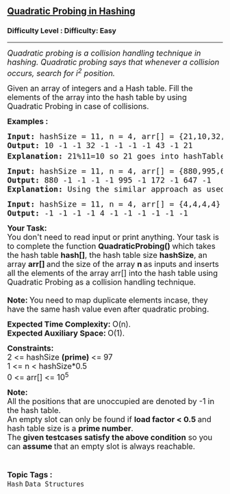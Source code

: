 <h2><a href="https://www.geeksforgeeks.org/problems/quadratic-probing-in-hashing-1587115621/1?page=5&category=Hash&sortBy=submissions">Quadratic Probing in Hashing</a></h2><h3>Difficulty Level : Difficulty: Easy</h3><hr><div class="problems_problem_content__Xm_eO"><p><em><span style="font-size: 18px;">Quadratic probing is a collision handling technique in hashing. Quadratic probing says that whenever a collision occurs, search for i<sup>2</sup> position. </span></em></p>
<p><span style="font-size: 18px;">Given an array of integers and a Hash table. Fill the elements of the array into the hash table by using Quadratic Probing in case of collisions.</span></p>
<p><span style="font-size: 18px;"><strong>Examples : <br></strong></span></p>
<pre><span style="font-size: 18px;"><strong>Input: </strong>hashSize = 11, n = 4, arr[] = {21,10,32,43}
<strong>Output: </strong>10 -1 -1 32 -1 -1 -1 -1 43 -1 21<strong>
Explanation: </strong>21%11=10 so 21 goes into hashTable[10] position, 10%11=10. HashTable[10] is already filled so we try for (10+1<sup>2</sup>)%11=0 position. HashTable[0] is empty so we put 10 there, 32%11=10. HashTable[10] is filled. We try (32+1<sup>2</sup>)%11=0, but HashTable[0] is also already filled, We try (32+2<sup>2</sup>)%11=3. HashTable[3] is empty so we put 32 in hashTable[3] position, 43 uses (43+3<sup>2</sup></span><span style="font-size: 18px;">)%11=8. We put it in hashTable[8].</span></pre>
<pre><span style="font-size: 18px;"><strong>Input: </strong>hashSize = 11, n = 4, arr[] = {880,995,647,172 }
<strong>Output: </strong>880 -1 -1 -1 -1 995 -1 172 -1 647 -1&nbsp;<strong>
Explanation: </strong>Using the similar approach as used in above explanation we will get the output like 880 -1 -1 -1 -1 995 -1 172 -1 647 -1.</span>
</pre>
<pre><span style="font-size: 18px;"><strong>Input: </strong></span><span style="font-size: 18px;">hashSize = 11, </span><span style="font-size: 18px;">n = 4, </span><span style="font-size: 18px;">arr[] = {4,4,4,4} </span>
<span style="font-size: 18px;"><strong>Output: </strong>-1 -1 -1 -1 4 -1 -1 -1 -1 -1 -1 </span></pre>
<p><span style="font-size: 18px;"><strong>Your Task:</strong><br>You don't need to read input or print anything. Your task is to complete the function&nbsp;<strong>QuadraticProbing()&nbsp;</strong>which takes the hash table&nbsp;<strong>hash[]</strong>, the hash table size&nbsp;<strong>hashSize</strong>, an array&nbsp;<strong>arr[]&nbsp;</strong>and the size of the array <strong>n </strong>as inputs and inserts all the elements of the array arr[] into the hash table using Quadratic Probing as a collision handling technique.<br><br><strong>Note:&nbsp;</strong>You need to map duplicate elements incase, they have the same hash value even after quadratic probing.</span></p>
<p><span style="font-size: 18px;"><strong>Expected Time Complexity:&nbsp;</strong>O(n).<br><strong>Expected Auxiliary Space:&nbsp;</strong>O(1).</span></p>
<p><span style="font-size: 18px;"><strong>Constraints:</strong><br>2 &lt;= hashSize <strong>(prime)</strong> &lt;= 97<br>1 &lt;= n &lt; hashSize*0.5<br>0 &lt;= arr[] &lt;= 10<sup>5</sup></span></p>
<p><span style="font-size: 18px;"><strong>Note: </strong><br>All the positions that are unoccupied are denoted by -1 in the hash table.<br>An empty slot can only be found if <strong>load factor &lt; 0.5 </strong>and hash table size is a <strong>prime number</strong>.<br>The<strong> given testcases satisfy the above condition</strong> so you can <strong>assume </strong>that an empty slot is always reachable.</span></p>
<div id="professor_prebid-root"></div></div><br><p><span style=font-size:18px><strong>Topic Tags : </strong><br><code>Hash</code>&nbsp;<code>Data Structures</code>&nbsp;